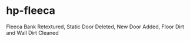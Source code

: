 # hp-fleeca
Fleeca Bank Retextured, Static Door Deleted, New Door Added, Floor Dirt and Wall Dirt Cleaned
